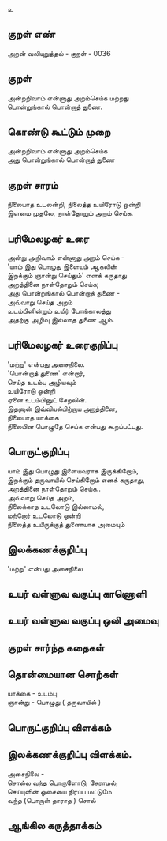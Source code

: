உ

## குறள் எண் 

அறன் வலியுறுத்தல் - குறள் -   0036

## குறள்   

அன்றறிவாம் என்னாது அறம்செய்க மற்றது  
பொன்றுங்கால் பொன்றாத் துணை.

## கொண்டு கூட்டும் முறை

அன்றறிவாம் என்னாது அறம்செய்க  
அது பொன்றுங்கால் பொன்றாத் துணை

## குறள் சாரம் 

நிலையாத உடலன்றி, நிலைத்த உயிரோடு ஒன்றி  
இளமை முதலே, நாள்தோறும் அறம் செய்க.


## பரிமேலழகர் உரை

அன்று அறிவாம் என்னாது அறம் செய்க -   
'யாம் இது பொழுது இளையம் ஆகலின்  
இறக்கும் ஞான்று செய்தும்' எனக் கருதாது  
அறத்தினை நாள்தோறும் செய்க;  
அது பொன்றுங்கால் பொன்றாத் துணை -  
அவ்வாறு செய்த அறம்   
உடம்பினின்றும் உயிர் போங்காலத்து  
அதற்கு அழிவு இல்லாத துணை ஆம்.

## பரிமேலழகர் உரைகுறிப்பு   

'மற்று' என்பது அசைநிலை.   
'பொன்றாத் துணை' என்றார்,  
செய்த உடம்பு அழியவும்   
உயிரோடு ஒன்றி  
ஏனை உடம்பினுட் சேறலின்.  
இதனான் இவ்வியல்பிற்றாய அறத்தினை,  
நிலையாத யாக்கை  
நிலையின பொழுதே செய்க என்பது கூறப்பட்டது.

## பொருட்குறிப்பு 
 
யாம் இது பொழுது இளையவராக இருக்கிறோம்,    
இறக்கும் தருவாயில் செய்கிறோம் எனக் கருதாது,    
அறத்தினை நாள்தோறும் செய்க..  
அவ்வாறு செய்த அறம்,  
நிலைக்காத உடலோடு இல்லாமல்,  
மற்றோர் உடலோடு ஒன்றி   
நிலைத்த உயிருக்குத் துணையாக அமையும் 
 

## இலக்கணக்குறிப்பு  

'மற்று' என்பது அசைநிலை


## உயர் வள்ளுவ வகுப்பு காணொளி


## உயர் வள்ளுவ வகுப்பு ஒலி அமைவு 

 
## குறள் சார்ந்த கதைகள் 


## தொன்மையான சொற்கள்  

யாக்கை - உடம்பு  
ஞான்று - பொழுது ( தருவாயில் )

## பொருட்குறிப்பு விளக்கம்


## இலக்கணக்குறிப்பு விளக்கம்.  

அசைநிலை -   
சொல்ல வந்த பொருளோடு, சேராமல்,  
செய்யுளின் ஓசையை நிரப்ப மட்டுமே  
வந்த (பொருள் தாராத ) சொல்


## ஆங்கில கருத்தாக்கம் 


